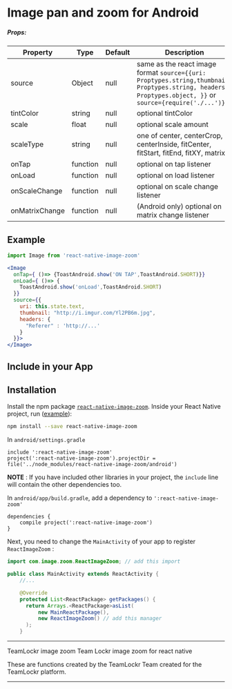 # Image pan and zoom for Android


##### Props:
| Property | Type | Default | Description |
|---------------|----------|--------------|----------------------------------------------------------------|
| source | Object | null | same as the react image format `source={{uri: Proptypes.string,thumbnail: Proptypes.string, headers: Proptypes.object, }}` or `source={require('./...')}`|
| tintColor | string | null | optional tintColor |
| scale | float | null | optional scale amount |
| scaleType | string | null | one of center, centerCrop, centerInside, fitCenter, fitStart, fitEnd, fitXY, matrix|
| onTap | function | null | optional on tap listener |
| onLoad | function | null | optional on load listener |
| onScaleChange | function | null | optional on scale change listener |
| onMatrixChange | function | null | (Android only) optional on matrix change listener |

## Example

```jsx
import Image from 'react-native-image-zoom'

<Image
  onTap={ ()=> {ToastAndroid.show('ON TAP',ToastAndroid.SHORT)}}
  onLoad={ ()=> {
    ToastAndroid.show('onLoad',ToastAndroid.SHORT)
  }}
  source={{
    uri: this.state.text,
    thumbnail: "http://i.imgur.com/Yl2PB6m.jpg",
    headers: {
      "Referer" : 'http://...'
    }
  }}>
</Image>
```

## Include in your App


Installation
------------

Install the npm package [`react-native-image-zoom`](https://www.npmjs.com/package/react-native-image-zoom). Inside your React Native project, run ([example](https://github.com/Anthonyzou/react-native-image-zoom/tree/master/example)):
```bash
npm install --save react-native-image-zoom
```

In `android/settings.gradle`
```
include ':react-native-image-zoom'
project(':react-native-image-zoom').projectDir = file('../node_modules/react-native-image-zoom/android')
```
**NOTE** : If you have included other libraries in your project, the `include` line will contain the other dependencies too.

In `android/app/build.gradle`, add a dependency to `':react-native-image-zoom'`
```
dependencies {
    compile project(':react-native-image-zoom')
}
```

Next, you need to change the `MainActivity` of your app to register `ReactImageZoom` :
```java
import com.image.zoom.ReactImageZoom; // add this import

public class MainActivity extends ReactActivity {
    //...

    @Override
    protected List<ReactPackage> getPackages() {
      return Arrays.<ReactPackage>asList(
          new MainReactPackage(),
          new ReactImageZoom() // add this manager
      );
    }
```

---

TeamLockr image zoom
Team Lockr image zoom for react native

These are functions created by the TeamLockr Team created for the TeamLockr platform.

---

